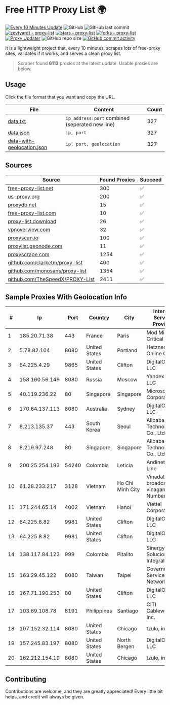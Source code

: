 
# Free HTTP Proxy List 🌍

[![Every 10 Minutes Update](https://github.com/mertguvencli/http-proxy-list/actions/workflows/main.yml/badge.svg?branch=main)](https://github.com/mertguvencli/http-proxy-list/actions/workflows/main.yml)
![GitHub](https://img.shields.io/github/license/mertguvencli/http-proxy-list)
![GitHub last commit](https://img.shields.io/github/last-commit/mertguvencli/http-proxy-list)
[![zevtyardt - proxy-list](https://img.shields.io/static/v1?label=zevtyardt&message=proxy-list&color=blue&logo=github)](https://github.com/zevtyardt/proxy-list "Go to GitHub repo")
[![stars - proxy-list](https://img.shields.io/github/stars/zevtyardt/proxy-list?style=social)](https://github.com/zevtyardt/proxy-list)
[![forks - proxy-list](https://img.shields.io/github/forks/zevtyardt/proxy-list?style=social)](https://github.com/zevtyardt/proxy-list)
[![Proxy Updater](https://github.com/zevtyardt/proxy-list/workflows/Proxy%20Updater/badge.svg)](https://github.com/zevtyardt/proxy-list/actions?query=workflow:"Proxy+Updater")
![GitHub repo size](https://img.shields.io/github/repo-size/zevtyardt/proxy-list)
[![GitHub commit activity](https://img.shields.io/github/commit-activity/m/zevtyardt/proxy-list?logo=commits)](https://github.com/zevtyardt/proxy-list/commits/main)

It is a lightweight project that, every 10 minutes, scrapes lots of free-proxy sites, validates if it works, and serves a clean proxy list.

> Scraper found **6113** proxies at the latest update. Usable proxies are below.

## Usage

Click the file format that you want and copy the URL.

|File|Content|Count|
|----|-------|-----|
|[data.txt](https://raw.githubusercontent.com/mertguvencli/http-proxy-list/main/proxy-list/data.txt)|`ip_address:port` combined (seperated new line)|327|
|[data.json](https://raw.githubusercontent.com/mertguvencli/http-proxy-list/main/proxy-list/data.json)|`ip, port`|327|
|[data-with-geolocation.json](https://raw.githubusercontent.com/mertguvencli/http-proxy-list/main/proxy-list/data-with-geolocation.json)|`ip, port, geolocation`|327|

## Sources

|Source|Found Proxies|Succeed|
|------|-------------|-------|
|[free-proxy-list.net](https://free-proxy-list.net)|300|✅|
|[us-proxy.org](https://www.us-proxy.org)|200|✅|
|[proxydb.net](http://proxydb.net)|15|✅|
|[free-proxy-list.com](https://free-proxy-list.com/?page=&port=&type%5B%5D=http&type%5B%5D=https&up_time=0&search=Search)|10|✅|
|[proxy-list.download](https://www.proxy-list.download/HTTP)|26|✅|
|[vpnoverview.com](https://vpnoverview.com/privacy/anonymous-browsing/free-proxy-servers)|32|✅|
|[proxyscan.io](https://www.proxyscan.io)|100|✅|
|[proxylist.geonode.com](https://proxylist.geonode.com/api/proxy-list?limit=300&page=1&sort_by=lastChecked&sort_type=desc&protocols=http,https)|11|✅|
|[proxyscrape.com](https://api.proxyscrape.com/v2/?request=displayproxies&protocol=http&timeout=10000&country=all&ssl=all&anonymity=all)|1254|✅|
|[github.com/clarketm/proxy-list](https://raw.githubusercontent.com/clarketm/proxy-list/master/proxy-list-raw.txt)|400|✅|
|[github.com/monosans/proxy-list](https://raw.githubusercontent.com/monosans/proxy-list/main/proxies/http.txt)|1354|✅|
|[github.com/TheSpeedX/PROXY-List](https://raw.githubusercontent.com/TheSpeedX/PROXY-List/master/http.txt)|2411|✅|


## Sample Proxies With Geolocation Info

|#|Ip|Port|Country|City|Internet Service Provider|
|-|--|----|-------|----|-------------------------|
|1|185.20.71.38|443|France|Paris|Mod Mission Critical LLC|
|2|5.78.82.104|8080|United States|Portland|Hetzner Online GmbH|
|3|64.225.4.29|9865|United States|Clifton|DigitalOcean, LLC|
|4|158.160.56.149|8080|Russia|Moscow|Yandex.Cloud LLC|
|5|40.119.236.22|80|Singapore|Singapore|Microsoft Corporation|
|6|170.64.137.113|8080|Australia|Sydney|DigitalOcean, LLC|
|7|8.213.135.37|443|South Korea|Seoul|Alibaba (US) Technology Co., Ltd.|
|8|8.219.97.248|80|Singapore|Singapore|Alibaba (US) Technology Co., Ltd.|
|9|200.25.254.193|54240|Colombia|Leticia|Andinet ON Line|
|10|61.28.233.217|3128|Vietnam|Ho Chi Minh City|Vinadata broadcast via vinagame AS Number|
|11|171.244.65.14|4002|Vietnam|Hanoi|Viettel Corporation|
|12|64.225.8.82|9981|United States|Clifton|DigitalOcean, LLC|
|13|64.225.8.82|9981|United States|Clifton|DigitalOcean, LLC|
|14|138.117.84.123|999|Colombia|Pitalito|Sinergy Soluciones Integrales|
|15|163.29.45.122|8080|Taiwan|Taipei|Government Service Network|
|16|167.71.190.253|80|United States|Clifton|DigitalOcean, LLC|
|17|103.69.108.78|8191|Philippines|Santiago|CITI Cableworld Inc.|
|18|107.152.32.114|8080|United States|Chicago|tzulo, inc.|
|19|157.245.83.197|8080|United States|North Bergen|DigitalOcean, LLC|
|20|162.212.154.19|8080|United States|Chicago|tzulo, inc.|



## Contributing

Contributions are welcome, and they are greatly appreciated! Every
little bit helps, and credit will always be given.

